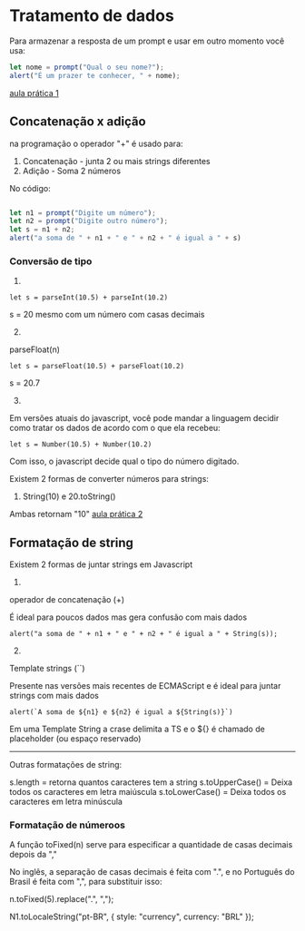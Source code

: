 # Tratamento de dados

Para armazenar a resposta de um prompt e usar em outro momento você usa:

```js
let nome = prompt("Qual o seu nome?");
alert("É um prazer te conhecer, " + nome);
```



[aula prática 1](../../../pratica/moduloB/script2/index.html)

## Concatenação x adição
na programação o operador "+" é usado para: 

1. Concatenação - junta 2 ou mais strings diferentes
2. Adição - Soma 2 números

No código: 
```js

let n1 = prompt("Digite um número");
let n2 = prompt("Digite outro número");
let s = n1 + n2;
alert("a soma de " + n1 + " e " + n2 + " é igual a " + s) 
```


### Conversão de tipo

1. 
`let s = parseInt(10.5) + parseInt(10.2)`

s = 20 mesmo com um número com casas decimais

2. 
parseFloat(n)


`let s = parseFloat(10.5) + parseFloat(10.2)`

s = 20.7

3.
Em versões atuais do javascript, você pode mandar a linguagem decidir como tratar os dados de acordo com o que ela recebeu:

`let s = Number(10.5) + Number(10.2)`

Com isso, o javascript decide qual o tipo do número digitado.


Existem 2 formas de converter números para strings:

1. String(10) e 20.toString()

Ambas retornam "10"
[aula prática 2](../../../pratica/moduloB/script2/ex002.html)

## Formatação de string

Existem 2 formas de juntar strings em Javascript

1. 
operador de concatenação (+)

É ideal para poucos dados mas gera confusão com mais dados

`alert("a soma de " + n1 + " e " + n2 + " é igual a " + String(s));` 

2. 
Template strings (``)

Presente nas versões mais recentes de ECMAScript e é ideal para juntar strings com mais dados

```
alert(`A soma de ${n1} e ${n2} é igual a ${String(s)}`)
```

Em uma Template String a crase delimita a TS e o ${} é chamado de placeholder (ou espaço reservado)

---
Outras formatações de string:

s.length = retorna quantos caracteres tem a string
s.toUpperCase() = Deixa todos os caracteres em letra maiúscula
s.toLowerCase() = Deixa todos os caracteres em letra minúscula

### Formatação de númeroos

A função toFixed(n) serve para especificar a quantidade de casas decimais depois da ","

No inglês, a separação de casas decimais é feita com ".", e no Português do Brasil é feita com ",", para substituir isso:

n.toFixed(5).replace(".", ",");


N1.toLocaleString("pt-BR", { style: "currency", currency: "BRL" });

